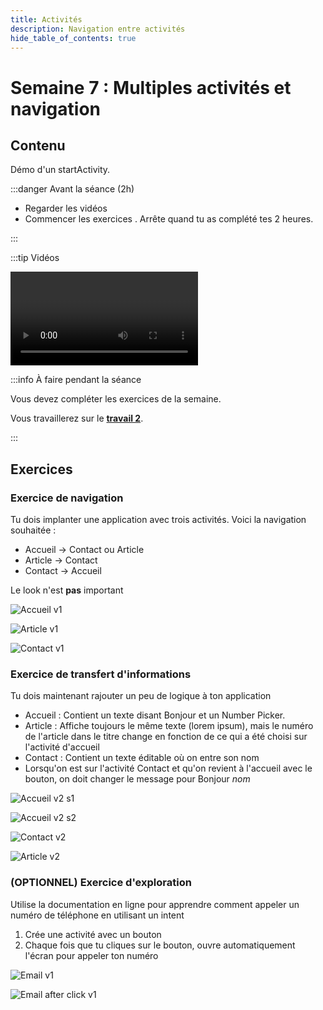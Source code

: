 ```yaml
---
title: Activités
description: Navigation entre activités
hide_table_of_contents: true
---
```


# Semaine 7 : Multiples activités et navigation

## Contenu

Démo d'un startActivity.

<Row>

<Column>

:::danger Avant la séance (2h)

- Regarder les vidéos
- Commencer les exercices . Arrête quand tu as complété tes 2 heures.

:::

</Column>

<Column>

:::tip Vidéos

<Video url="https://youtu.be/MOF0kb0ampc" />

<Video url="https://youtu.be/t4jYehSpR1A" />

<Video url="https://youtu.be/qvty1jwEj-4" />

<Video url="https://youtu.be/Zu2pd6vOxMM" />

:::

</Column>

<Column>

:::info À faire pendant la séance

Vous devez compléter les exercices de la semaine.

Vous travaillerez sur le **[travail 2](../tp/tp2)**.

:::

</Column>

</Row>

## Exercices

### Exercice de navigation

Tu dois implanter une application avec trois activités. Voici la navigation souhaitée :

- Accueil -> Contact ou Article
- Article -> Contact
- Contact -> Accueil

Le look n'est **pas** important

<Row>

<Column>

![Accueil v1](_12-activites/Accueil_v1.png)

</Column>

<Column>

![Article v1](_12-activites/Article_v1.png)

</Column>

<Column>

![Contact v1](_12-activites/Contact_v1.png)

</Column>

</Row>

### Exercice de transfert d'informations

Tu dois maintenant rajouter un peu de logique à ton application

- Accueil : Contient un texte disant Bonjour et un Number Picker.
- Article : Affiche toujours le même texte (lorem ipsum), mais le numéro de l'article dans le titre change en fonction de ce qui a été choisi sur l'activité d'accueil
- Contact : Contient un texte éditable où on entre son nom
- Lorsqu'on est sur l'activité Contact et qu'on revient à l'accueil avec le bouton, on doit changer le message pour Bonjour *nom*

<Row>

<Column>

![Accueil v2 s1](_12-activites/Accueil_v2_state1.png)

</Column>

<Column>

![Accueil v2 s2](_12-activites/Accueil_v2_state2.png)

</Column>

<Column>

![Contact v2](_12-activites/Contact_v2.png)

</Column>

<Column>

![Article v2](_12-activites/Article_v2.png)

</Column>

</Row>

### (OPTIONNEL) Exercice d'exploration

Utilise la documentation en ligne pour apprendre comment appeler un numéro de téléphone en utilisant un intent

1. Crée une activité avec un bouton
2. Chaque fois que tu cliques sur le bouton, ouvre automatiquement l'écran pour appeler ton numéro
 
<Row>

<Column>

![Email v1](_12-activites/Email_v1.png)

</Column>

<Column>

![Email after click v1](_12-activites/Email_afterClick.png)

</Column>


</Row>
